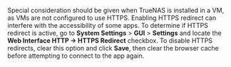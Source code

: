 ---
---

Special consideration should be given when TrueNAS is installed in a VM, as VMs are not configured to use HTTPS. Enabling HTTPS redirect can interfere with the accessibility of some apps. To determine if HTTPS redirect is active, go to **System Settings** > **GUI** > **Settings** and locate the **Web Interface HTTP -> HTTPS Redirect** checkbox. To disable HTTPS redirects, clear this option and click **Save**, then clear the browser cache before attempting to connect to the app again.
